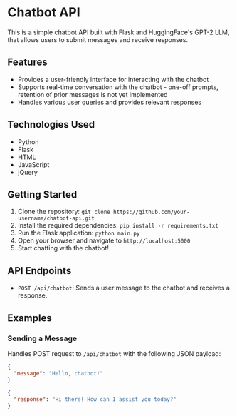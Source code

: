# Chatbot API

This is a simple chatbot API built with Flask and HuggingFace's GPT-2 LLM, that allows users to submit messages and receive responses.

## Features

- Provides a user-friendly interface for interacting with the chatbot
- Supports real-time conversation with the chatbot - one-off prompts, retention of prior messages is not yet implemented
- Handles various user queries and provides relevant responses

## Technologies Used

- Python
- Flask
- HTML
- JavaScript
- jQuery

## Getting Started

1. Clone the repository: `git clone https://github.com/your-username/chatbot-api.git`
2. Install the required dependencies: `pip install -r requirements.txt`
3. Run the Flask application: `python main.py`
4. Open your browser and navigate to `http://localhost:5000`
5. Start chatting with the chatbot!

## API Endpoints

- `POST /api/chatbot`: Sends a user message to the chatbot and receives a response.

## Examples

### Sending a Message

Handles POST request to `/api/chatbot` with the following JSON payload:

```json
{
  "message": "Hello, chatbot!"
}

{
  "response": "Hi there! How can I assist you today?"
}




